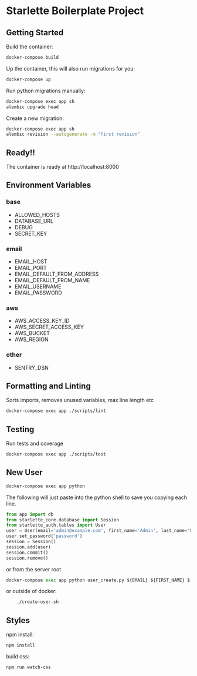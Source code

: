 # Starlette Boilerplate Project

## Getting Started

Build the container:

```bash
docker-compose build
```

Up the container, this will also run migrations for you:

```bash
docker-compose up
```

Run python migrations manually:

```bash
docker-compose exec app sh
alembic upgrade head
```

Create a new migration:

```bash
docker-compose exec app sh
alembic revision --autogenerate -m "first revision"
```

## Ready!!

The container is ready at http://localhost:8000

## Environment Variables

### base
- ALLOWED_HOSTS
- DATABASE_URL
- DEBUG
- SECRET_KEY

### email
- EMAIL_HOST
- EMAIL_PORT
- EMAIL_DEFAULT_FROM_ADDRESS
- EMAIL_DEFAULT_FROM_NAME
- EMAIL_USERNAME
- EMAIL_PASSWORD

### aws
- AWS_ACCESS_KEY_ID
- AWS_SECRET_ACCESS_KEY
- AWS_BUCKET
- AWS_REGION

### other
- SENTRY_DSN

## Formatting and Linting

Sorts imports, removes unused variables, max line length etc

```bash
docker-compose exec app ./scripts/lint
```

## Testing

Run tests and coverage

```bash
docker-compose exec app ./scripts/test
```

## New User

```bash
docker-compose exec app python
```

The following will just paste into the python shell to
save you copying each line.

```python
from app import db
from starlette_core.database import Session
from starlette_auth.tables import User
user = User(email='admin@example.com', first_name='Admin', last_name='User')
user.set_password('password')
session = Session()
session.add(user)
session.commit()
session.remove()
```

or from the server root

```python
docker-compose exec app python user_create.py ${EMAIL} ${FIRST_NAME} ${LAST_NAME}
```

or outside of docker:

```bash
    ./create-user.sh
```

## Styles

npm install:

```bash
npm install
```

build css:

```bash
npm run watch-css
```
